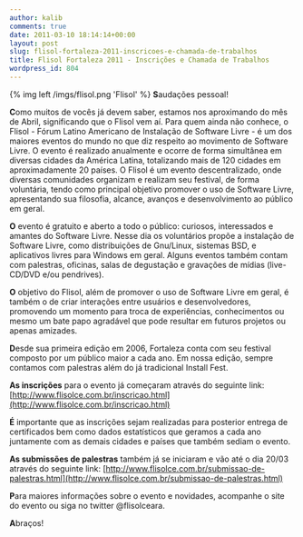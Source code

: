 ```yaml
---
author: kalib
comments: true
date: 2011-03-10 18:14:14+00:00
layout: post
slug: flisol-fortaleza-2011-inscricoes-e-chamada-de-trabalhos
title: Flisol Fortaleza 2011 - Inscrições e Chamada de Trabalhos
wordpress_id: 804
---
```

{% img left /imgs/flisol.png 'Flisol' %}
**S**audações pessoal!

**C**omo muitos de vocês já devem saber, estamos nos aproximando do mês de Abril, significando que o Flisol vem aí. Para quem ainda não conhece, o Flisol - Fórum Latino Americano de Instalação de Software Livre - é um dos maiores eventos do mundo no que diz respeito ao movimento de Software Livre. O evento é realizado anualmente e ocorre de forma simultânea em diversas cidades da América Latina, totalizando mais de 120 cidades em aproximadamente 20 países. O Flisol é um evento descentralizado, onde diversas comunidades organizam e realizam seu festival, de forma voluntária, tendo como principal objetivo promover o uso de Software Livre, apresentando sua filosofia, alcance, avanços e desenvolvimento ao público em geral.

**O** evento é gratuito e aberto a todo o público: curiosos, interessados e amantes do Software Livre. Nesse dia os voluntários propõe a instalação de Software Livre, como distribuições de Gnu/Linux, sistemas BSD, e aplicativos livres para Windows em geral. Alguns eventos também contam com palestras, oficinas, salas de degustação e gravações de mídias (live-CD/DVD e/ou pendrives).

**O** objetivo do Flisol, além de promover o uso de Software Livre em geral, é também o de criar interações entre usuários e desenvolvedores, promovendo um momento para troca de experiências, conhecimentos ou mesmo um bate papo agradável que pode resultar em futuros projetos ou apenas amizades.

**D**esde sua primeira edição em 2006, Fortaleza conta com seu festival composto por um público maior a cada ano. Em nossa edição, sempre contamos com palestras além do já tradicional Install Fest.

**As inscrições** para o evento já começaram através do seguinte link: [http://www.flisolce.com.br/inscricao.html](http://www.flisolce.com.br/inscricao.html)

**É** importante que as inscrições sejam realizadas para posterior entrega de certificados bem como dados estatísticos que geramos a cada ano juntamente com as demais cidades e países que também sediam o evento.

**As submissões de palestras** também já se iniciaram e vão até o dia 20/03 através do seguinte link: [http://www.flisolce.com.br/submissao-de-palestras.html](http://www.flisolce.com.br/submissao-de-palestras.html)

**P**ara maiores informações sobre o evento e novidades, acompanhe o site do evento ou siga no twitter @flisolceara.

**A**braços!